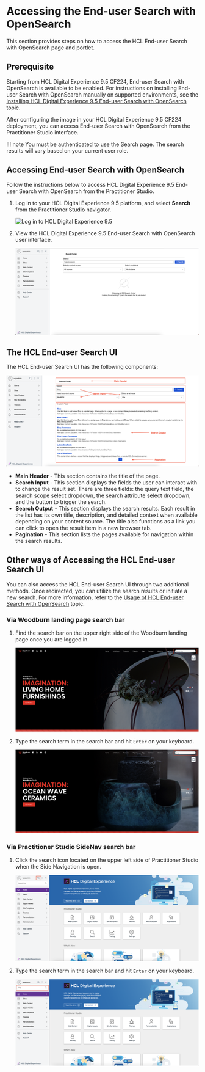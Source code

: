 # Accessing the End-user Search with OpenSearch

This section provides steps on how to access the HCL End-user Search with OpenSearch page and portlet.

## Prerequisite

Starting from HCL Digital Experience 9.5 CF224, End-user Search with OpenSearch is available to be enabled. For instructions on installing End-user Search with OpenSearch manually on supported environments, see the [Installing HCL Digital Experience 9.5 End-user Search with OpenSearch](../installation/index.md) topic.

After configuring the image in your HCL Digital Experience 9.5 CF224 deployment, you can access End-user Search with OpenSearch from the Practitioner Studio interface.

!!! note
    You must be authenticated to use the Search page. The search results will vary based on your current user role.


## Accessing End-user Search with OpenSearch

Follow the instructions below to access HCL Digital Experience 9.5 End-user Search with OpenSearch from the Practitioner Studio.

1.  Log in to your HCL Digital Experience 9.5 platform, and select **Search** from the Practitioner Studio navigator.

    ![](../../../assets/HCL_DX_95_Practitioner_Studio_interface.png "Log in to HCL Digital Experience 9.5")

2.  View the HCL Digital Experience 9.5 End-user Search with OpenSearch user interface.

    ![](../../../assets/HCL_Search_Landing_Page.png "HCL Search Landing Page")

## The HCL End-user Search UI

The HCL End-user Search UI has the following components:

![](../../../assets/HCL_Search_General_Components.png)

-   **Main Header** - This section contains the title of the page.
-   **Search Input** - This section displays the fields the user can interact with to change the result set. There are three fields: the query text field, the search scope select dropdown, the search attribute select dropdown, and the button to trigger the search.
-   **Search Output** - This section displays the search results. Each result in the list has its own title, description, and detailed context when available depending on your content source. The title also functions as a link you can click to open the result item in a new browser tab.
-   **Pagination** - This section lists the pages available for navigation within the search results.

## Other ways of Accessing the HCL End-user Search UI

You can also access the HCL End-user Search UI through two additional methods. Once redirected, you can utilize the search results or initiate a new search. For more information, refer to the [Usage of HCL End-user Search with OpenSearch](../usage/index.md) topic.

### Via Woodburn landing page search bar

1. Find the search bar on the upper right side of the Woodburn landing page once you are logged in.

    ![](../../../assets/HCL_Search_Access_Page_Via_Woodburn_1.png)

2. Type the search term in the search bar and hit `Enter` on your keyboard.
    
    ![](../../../assets/HCL_Search_Access_Page_Via_Woodburn_2.png)

### Via Practitioner Studio SideNav search bar

1. Click the search icon located on the upper left side of Practitioner Studio when the Side Navigation is open.

    ![](../../../assets/HCL_Search_Access_Page_Via_PS_Sidenav_1.png)

2. Type the search term in the search bar and hit `Enter` on your keyboard.
    
    ![](../../../assets/HCL_Search_Access_Page_Via_PS_Sidenav_2.png)
